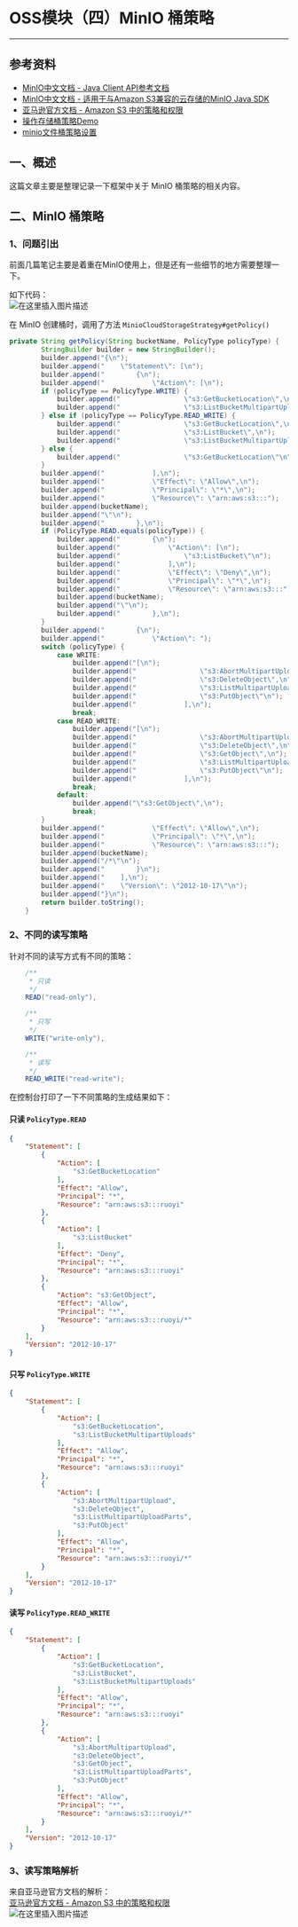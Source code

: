 # OSS模块（四）MinIO 桶策略
- - -
## 参考资料
- [MinIO中文文档 - Java Client API参考文档](http://docs.minio.org.cn/docs/master/java-client-api-reference)
- [MinIO中文文档 - 适用于与Amazon S3兼容的云存储的MinIO Java SDK](http://docs.minio.org.cn/docs/master/java-client-quickstart-guide)
- [亚马逊官方文档 - Amazon S3 中的策略和权限](https://docs.aws.amazon.com/zh_cn/AmazonS3/latest/userguide/access-policy-language-overview.html)
- [操作存储桶策略Demo](https://github.com/minio/minio-java/blob/master/examples/SetBucketPolicy.java)
- [minio文件桶策略设置](https://www.jianshu.com/p/8d710aba0bab)

## 一、概述
这篇文章主要是整理记录一下框架中关于 MinIO 桶策略的相关内容。
## 二、MinIO 桶策略
### 1、问题引出
前面几篇笔记主要是着重在MinIO使用上，但是还有一些细节的地方需要整理一下。

如下代码：<br>
![在这里插入图片描述](img04/cc99332981254b3e96b7cf94b50eefac.png)

在 MinIO 创建桶时，调用了方法 `MinioCloudStorageStrategy#getPolicy()`

```java
private String getPolicy(String bucketName, PolicyType policyType) {
		StringBuilder builder = new StringBuilder();
		builder.append("{\n");
		builder.append("    \"Statement\": [\n");
		builder.append("        {\n");
		builder.append("            \"Action\": [\n");
		if (policyType == PolicyType.WRITE) {
			builder.append("                \"s3:GetBucketLocation\",\n");
			builder.append("                \"s3:ListBucketMultipartUploads\"\n");
		} else if (policyType == PolicyType.READ_WRITE) {
			builder.append("                \"s3:GetBucketLocation\",\n");
			builder.append("                \"s3:ListBucket\",\n");
			builder.append("                \"s3:ListBucketMultipartUploads\"\n");
		} else {
			builder.append("                \"s3:GetBucketLocation\"\n");
		}
		builder.append("            ],\n");
		builder.append("            \"Effect\": \"Allow\",\n");
		builder.append("            \"Principal\": \"*\",\n");
		builder.append("            \"Resource\": \"arn:aws:s3:::");
		builder.append(bucketName);
		builder.append("\"\n");
		builder.append("        },\n");
		if (PolicyType.READ.equals(policyType)) {
			builder.append("        {\n");
			builder.append("            \"Action\": [\n");
			builder.append("                \"s3:ListBucket\"\n");
			builder.append("            ],\n");
			builder.append("            \"Effect\": \"Deny\",\n");
			builder.append("            \"Principal\": \"*\",\n");
			builder.append("            \"Resource\": \"arn:aws:s3:::");
			builder.append(bucketName);
			builder.append("\"\n");
			builder.append("        },\n");
		}
		builder.append("        {\n");
		builder.append("            \"Action\": ");
		switch (policyType) {
			case WRITE:
				builder.append("[\n");
				builder.append("                \"s3:AbortMultipartUpload\",\n");
				builder.append("                \"s3:DeleteObject\",\n");
				builder.append("                \"s3:ListMultipartUploadParts\",\n");
				builder.append("                \"s3:PutObject\"\n");
				builder.append("            ],\n");
				break;
			case READ_WRITE:
				builder.append("[\n");
				builder.append("                \"s3:AbortMultipartUpload\",\n");
				builder.append("                \"s3:DeleteObject\",\n");
				builder.append("                \"s3:GetObject\",\n");
				builder.append("                \"s3:ListMultipartUploadParts\",\n");
				builder.append("                \"s3:PutObject\"\n");
				builder.append("            ],\n");
				break;
			default:
				builder.append("\"s3:GetObject\",\n");
				break;
		}
		builder.append("            \"Effect\": \"Allow\",\n");
		builder.append("            \"Principal\": \"*\",\n");
		builder.append("            \"Resource\": \"arn:aws:s3:::");
		builder.append(bucketName);
		builder.append("/*\"\n");
		builder.append("        }\n");
		builder.append("    ],\n");
		builder.append("    \"Version\": \"2012-10-17\"\n");
		builder.append("}\n");
		return builder.toString();
	}
```
### 2、不同的读写策略

针对不同的读写方式有不同的策略：

```java
	/**
	 * 只读
	 */
	READ("read-only"),

	/**
	 * 只写
	 */
	WRITE("write-only"),

	/**
	 * 读写
	 */
	READ_WRITE("read-write");
```
在控制台打印了一下不同策略的生成结果如下：<br>
#### 只读 `PolicyType.READ`
```json
{
    "Statement": [
        {
            "Action": [
                "s3:GetBucketLocation"
            ],
            "Effect": "Allow",
            "Principal": "*",
            "Resource": "arn:aws:s3:::ruoyi"
        },
        {
            "Action": [
                "s3:ListBucket"
            ],
            "Effect": "Deny",
            "Principal": "*",
            "Resource": "arn:aws:s3:::ruoyi"
        },
        {
            "Action": "s3:GetObject",
            "Effect": "Allow",
            "Principal": "*",
            "Resource": "arn:aws:s3:::ruoyi/*"
        }
    ],
    "Version": "2012-10-17"
}
```
#### 只写 `PolicyType.WRITE`
```json
{
    "Statement": [
        {
            "Action": [
                "s3:GetBucketLocation",
                "s3:ListBucketMultipartUploads"
            ],
            "Effect": "Allow",
            "Principal": "*",
            "Resource": "arn:aws:s3:::ruoyi"
        },
        {
            "Action": [
                "s3:AbortMultipartUpload",
                "s3:DeleteObject",
                "s3:ListMultipartUploadParts",
                "s3:PutObject"
            ],
            "Effect": "Allow",
            "Principal": "*",
            "Resource": "arn:aws:s3:::ruoyi/*"
        }
    ],
    "Version": "2012-10-17"
}
```
#### 读写 `PolicyType.READ_WRITE`
```json
{
    "Statement": [
        {
            "Action": [
                "s3:GetBucketLocation",
                "s3:ListBucket",
                "s3:ListBucketMultipartUploads"
            ],
            "Effect": "Allow",
            "Principal": "*",
            "Resource": "arn:aws:s3:::ruoyi"
        },
        {
            "Action": [
                "s3:AbortMultipartUpload",
                "s3:DeleteObject",
                "s3:GetObject",
                "s3:ListMultipartUploadParts",
                "s3:PutObject"
            ],
            "Effect": "Allow",
            "Principal": "*",
            "Resource": "arn:aws:s3:::ruoyi/*"
        }
    ],
    "Version": "2012-10-17"
}
```
### 3、读写策略解析
来自亚马逊官方文档的解析：<br>
[亚马逊官方文档 - Amazon S3 中的策略和权限](https://docs.aws.amazon.com/zh_cn/AmazonS3/latest/userguide/access-policy-language-overview.html)<br>
![在这里插入图片描述](img04/e26c94ffeb554196b7f250d09b5f5c23.png)

